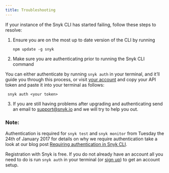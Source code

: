 ```yaml
---
title: Troubleshooting
---
```


If your instance of the Snyk CLI has started failing, follow these steps to resolve:

1. Ensure you are on the most up to date version of the CLI by running

	 ```console
   npm update -g snyk
   ``` 
2. Make sure you are authenticating prior to running the Snyk CLI command

  You can either authenticate by running `snyk auth` in your terminal, and it’ll guide you through this process, or visit [your account](https://snyk.io/account) and copy your API token and paste it into your terminal as follows:
  ```console
   snyk auth <your token>
   ``` 

3. If you are still having problems after upgrading and authenticating send an email to [support@snyk.io](mailto:support@snyk.io) and we will try to help you out. 

### Note:

Authentication is required for `snyk test` and `snyk monitor` from Tuesday the 24th of January 2017 for details on why we require authentication take a look at our blog post [Requiring authentication in Snyk CLI](https://snyk.io/blog/requiring-authentication/).

Registration with Snyk is free. If you do not already have an account all you need to do is run `snyk auth` in your terminal (or [sign up](https://snyk.io/signup)) to get an account setup.

